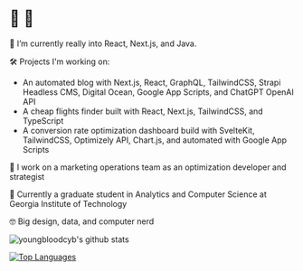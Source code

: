 # 👋 🤠

<!--
**youngbloodcyb/youngbloodcyb** is a ✨ _special_ ✨ repository because its `README.md` (this file) appears on your GitHub profile.

Here are some ideas to get you started:

- 🔭 I’m currently working on ...
- 🌱 I’m currently learning ...
- 👯 I’m looking to collaborate on ...
- 🤔 I’m looking for help with ...
- 💬 Ask me about ...
-  How to reach me: ...
- 😄 Pronouns: ...
- ⚡ Fun fact: ...
-->

🌱 I’m currently really into React, Next.js, and Java.

🛠️ Projects I'm working on:
- An automated blog with Next.js, React, GraphQL, TailwindCSS, Strapi Headless CMS, Digital Ocean, Google App Scripts, and ChatGPT OpenAI API
- A cheap flights finder built with React, Next.js, TailwindCSS, and TypeScript
- A conversion rate optimization dashboard build with SvelteKit, TailwindCSS, Optimizely API, Chart.js, and automated with Google App Scripts

🔭 I work on a marketing operations team as an optimization developer and strategist

📕 Currently a graduate student in Analytics and Computer Science at Georgia Institute of Technology

🤓 Big design, data, and computer nerd

![youngbloodcyb's github stats](https://github-readme-stats.vercel.app/api?username=youngbloodcyb&&theme=nightowl&show_icons=true)

[![Top Languages](https://github-readme-stats.vercel.app/api/top-langs/?username=youngbloodcyb&layout=compact&theme=nightowl)](https://github.com/anuraghazra/github-readme-stats)
